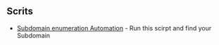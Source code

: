 ## Scrits

- [Subdomain enumeration Automation](/SubdomainScript/) - Run this scirpt and find your Subdomain
